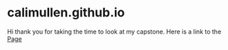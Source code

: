 # calimullen.github.io
Hi thank you for taking the time to look at my capstone.
Here is a link to the [Page](https://calimullen.github.io/)
